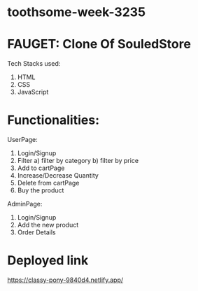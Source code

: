 # toothsome-week-3235

FAUGET: Clone Of SouledStore
===============================

Tech Stacks used:
1. HTML
2. CSS
3. JavaScript

Functionalities:
==============================

UserPage:
1. Login/Signup
2. Filter
a) filter by category
b) filter by price
3. Add to cartPage
4. Increase/Decrease Quantity
5. Delete from cartPage
6. Buy the product

AdminPage:
1. Login/Signup
3. Add the new product
4. Order Details

Deployed link
==============================
https://classy-pony-9840d4.netlify.app/
